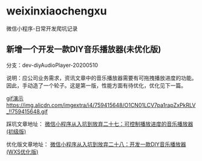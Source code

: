 # weixinxiaochengxu
微信小程序-日常开发爬坑记录

## 新增一个开发一款DIY音乐播放器(未优化版)
分支：dev-diyAudioPlayer-20200510

说明：应公司业务需求，资讯文章中的音乐播放器需要有可拖拽播放进度的功能。因此，手动造了一个轮子。这是第一版，性能方面有待优化，优化见下一篇。

[gif演示](https://img.alicdn.com/imgextra/i4/759415648/O1CN01LCV7pa1rapZxPkRLV_!!759415648.gif)
https://img.alicdn.com/imgextra/i4/759415648/O1CN01LCV7pa1rapZxPkRLV_!!759415648.gif

踩坑文章地址：
[微信小程序从入坑到放弃二十七：可控制播放进度的音乐播放器(初级版)](http://www.yilingsj.com/xwzj/2020-05-10/weixin-diyAudioPlayer.html)

优化版文章地址：
[微信小程序从入坑到放弃二十八：开发一款DIY音乐播放器(WXS优化版)](http://www.yilingsj.com/xwzj/2020-05-12/weixin-wxs-diyAudioPlayer.html)